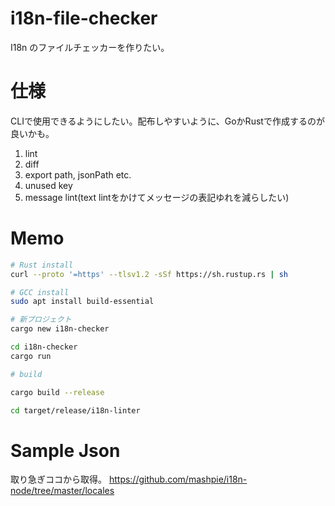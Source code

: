 # i18n-file-checker

I18n のファイルチェッカーを作りたい。

# 仕様

CLIで使用できるようにしたい。配布しやすいように、GoかRustで作成するのが良いかも。

1. lint
2. diff
3. export path, jsonPath etc.
4. unused key
5. message lint(text lintをかけてメッセージの表記ゆれを減らしたい)

# Memo

```bash
# Rust install
curl --proto '=https' --tlsv1.2 -sSf https://sh.rustup.rs | sh

# GCC install
sudo apt install build-essential
```
```bash
# 新プロジェクト
cargo new i18n-checker

cd i18n-checker
cargo run
```

```bash
# build

cargo build --release

```

```bash
cd target/release/i18n-linter
```


# Sample Json

取り急ぎココから取得。
https://github.com/mashpie/i18n-node/tree/master/locales